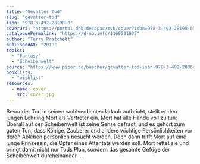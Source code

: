 ```yaml
---
title: "Gevatter Tod"
slug: "gevatter-tod"
isbn: "978-3-492-28198-0"
coverUri: "https://portal.dnb.de/opac/mvb/cover?isbn=978-3-492-28198-0"
cataloguePermalink: "https://d-nb.info/1169591035"
author: "Terry Pratchett"
publishedAt: "2019"
topics:
  - "Fantasy"
  - "Scheibenwelt"
source: "https://www.piper.de/buecher/gevatter-tod-isbn-978-3-492-28064-8"
booklists:
  - "wishlist"
resources:
  - name: cover
    src: cover.jpg
---
```

Bevor der Tod in seinen wohlverdienten Urlaub aufbricht, stellt er den jungen 
Lehrling Mort als Vertreter ein. Mort hat alle Hände voll zu tun: Überall auf 
der Scheibenwelt ist seine Sense gefragt, und es gehört zum guten Ton, dass 
Könige, Zauberer und andere wichtige Persönlichkeiten vor deren Ableben 
persönlich besucht werden. Doch dann trifft Mort auf eine junge Prinzessin, 
die Opfer eines Attentats werden soll. Mort rettet sie und bringt damit nicht 
nur Tods Plan, sondern das gesamte Gefüge der Scheibenwelt durcheinander …